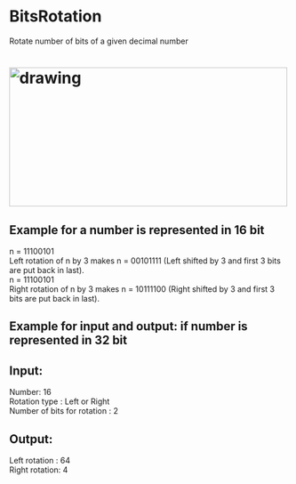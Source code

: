 # BitsRotation
Rotate number of bits of a given decimal number 

# <img src="https://scontent.fcai20-4.fna.fbcdn.net/v/t1.6435-9/178946586_2829025704003925_7377436379080386447_n.jpg?_nc_cat=102&ccb=1-3&_nc_sid=b9115d&_nc_ohc=dlCySPRCkFoAX_9e1ua&_nc_ht=scontent.fcai20-4.fna&oh=e63cd44c3d4a64fa05e194a472b25125&oe=60C270D4" alt="drawing" width="500" height="250" />

## Example for a number is represented in 16 bit

n = 11100101 \
Left rotation of n by 3 makes n = 00101111 (Left shifted by 3 and first 3 bits are put back in last). \
n = 11100101 \
Right rotation of n by 3 makes n = 10111100 (Right shifted by 3 and first 3 bits are put back in last). 

## Example for input and output: if number is represented in 32 bit

## Input:
Number: 16\
Rotation type : Left or Right \
Number of bits for rotation : 2 

## Output:
Left rotation : 64 \
Right rotation: 4 

